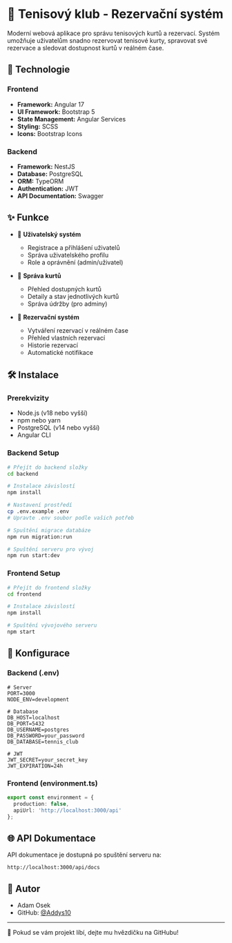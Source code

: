 # 🎾 Tenisový klub - Rezervační systém

Moderní webová aplikace pro správu tenisových kurtů a rezervací. Systém umožňuje uživatelům snadno rezervovat tenisové kurty, spravovat své rezervace a sledovat dostupnost kurtů v reálném čase.

## 🚀 Technologie

### Frontend
- **Framework:** Angular 17
- **UI Framework:** Bootstrap 5
- **State Management:** Angular Services
- **Styling:** SCSS
- **Icons:** Bootstrap Icons

### Backend
- **Framework:** NestJS
- **Database:** PostgreSQL
- **ORM:** TypeORM
- **Authentication:** JWT
- **API Documentation:** Swagger

## ✨ Funkce

- 👤 **Uživatelský systém**
    - Registrace a přihlášení uživatelů
    - Správa uživatelského profilu
    - Role a oprávnění (admin/uživatel)

- 🎾 **Správa kurtů**
    - Přehled dostupných kurtů
    - Detaily a stav jednotlivých kurtů
    - Správa údržby (pro adminy)

- 📅 **Rezervační systém**
    - Vytváření rezervací v reálném čase
    - Přehled vlastních rezervací
    - Historie rezervací
    - Automatické notifikace

## 🛠️ Instalace

### Prerekvizity
- Node.js (v18 nebo vyšší)
- npm nebo yarn
- PostgreSQL (v14 nebo vyšší)
- Angular CLI

### Backend Setup
```bash
# Přejít do backend složky
cd backend

# Instalace závislostí
npm install

# Nastavení prostředí
cp .env.example .env
# Upravte .env soubor podle vašich potřeb

# Spuštění migrace databáze
npm run migration:run

# Spuštění serveru pro vývoj
npm run start:dev
```

### Frontend Setup
```bash
# Přejít do frontend složky
cd frontend

# Instalace závislostí
npm install

# Spuštění vývojového serveru
npm start
```

## 📝 Konfigurace

### Backend (.env)
```env
# Server
PORT=3000
NODE_ENV=development

# Database
DB_HOST=localhost
DB_PORT=5432
DB_USERNAME=postgres
DB_PASSWORD=your_password
DB_DATABASE=tennis_club

# JWT
JWT_SECRET=your_secret_key
JWT_EXPIRATION=24h
```

### Frontend (environment.ts)
```typescript
export const environment = {
  production: false,
  apiUrl: 'http://localhost:3000/api'
};
```

## 🌐 API Dokumentace

API dokumentace je dostupná po spuštění serveru na:
```
http://localhost:3000/api/docs
```

## 👥 Autor

- Adam Osek
- GitHub: [@Addys10](https://github.com/Addys10)

---

🌟 Pokud se vám projekt líbí, dejte mu hvězdičku na GitHubu!